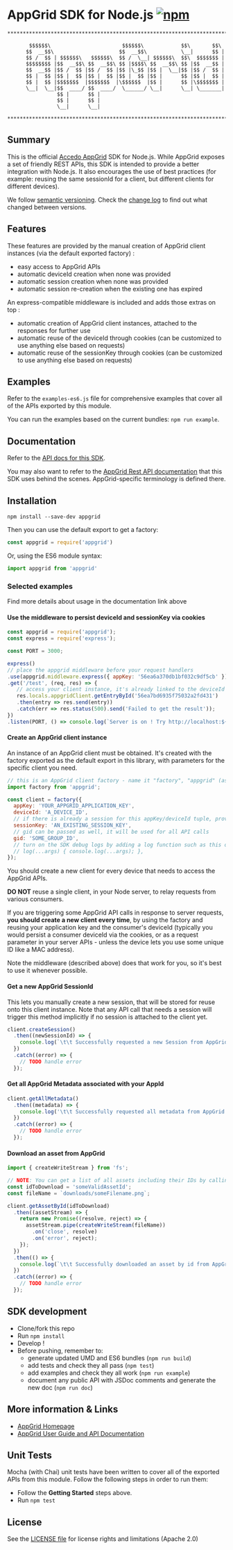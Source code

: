 # AppGrid SDK for Node.js [![npm](https://img.shields.io/npm/v/appgrid.svg?maxAge=2592000)](https://www.npmjs.com/package/appgrid)

```
*******************************************************************************

       $$$$$$\                       $$$$$$\            $$\       $$\
      $$  __$$\                     $$  __$$\           \__|      $$ |
      $$ /  $$ | $$$$$$\   $$$$$$\  $$ /  \__| $$$$$$\  $$\  $$$$$$$ |
      $$$$$$$$ |$$  __$$\ $$  __$$\ $$ |$$$$\ $$  __$$\ $$ |$$  __$$ |
      $$  __$$ |$$ /  $$ |$$ /  $$ |$$ |\_$$ |$$ |  \__|$$ |$$ /  $$ |
      $$ |  $$ |$$ |  $$ |$$ |  $$ |$$ |  $$ |$$ |      $$ |$$ |  $$ |
      $$ |  $$ |$$$$$$$  |$$$$$$$  |\$$$$$$  |$$ |      $$ |\$$$$$$$ |
      \__|  \__|$$  ____/ $$  ____/  \______/ \__|      \__| \_______|
                $$ |      $$ |
                $$ |      $$ |
                \__|      \__|

*******************************************************************************
```

## Summary
This is the official [Accedo AppGrid](https://www.accedo.tv/appgrid/) SDK for Node.js.
While AppGrid exposes a set of friendly REST APIs, this SDK is intended to provide a better integration with Node.js.
It also encourages the use of best practices (for example: reusing the same sessionId for a client, but different clients for different devices).

We follow [semantic versioning](http://semver.org/).
Check the [change log](./CHANGELOG.md) to find out what changed between versions.

## Features

These features are provided by the manual creation of AppGrid client instances (via the default exported factory) :
 - easy access to AppGrid APIs
 - automatic deviceId creation when none was provided
 - automatic session creation when none was provided
 - automatic session re-creation when the existing one has expired

An express-compatible middleware is included and adds those extras on top :
 - automatic creation of AppGrid client instances, attached to the responses for further use
 - automatic reuse of the deviceId through cookies (can be customized to use anything else based on requests)
 - automatic reuse of the sessionKey through cookies (can be customized to use anything else based on requests)

## Examples
Refer to the `examples-es6.js` file for comprehensive examples that cover all of the APIs exported by this module.

You can run the examples based on the current bundles: `npm run example`.

## Documentation

Refer to the [API docs for this SDK](https://accedo-products.github.io/appgrid-sdk-node/).

You may also want to refer to the [AppGrid Rest API documentation](https://s3-us-west-1.amazonaws.com/appgrid.cloud.accedo.tv/docs/appgrid-api.pdf) that this SDK uses behind the scenes. AppGrid-specific terminology is defined there.

## Installation

`npm install --save-dev appgrid`

Then you can use the default export to get a factory:
```js
const appgrid = require('appgrid')
```
Or, using the ES6 module syntax:
```js
import appgrid from 'appgrid'
```

### Selected examples

Find more details about usage in the documentation link above

#### Use the middleware to persist deviceId and sessionKey via cookies

```js
const appgrid = require('appgrid');
const express = require('express');

const PORT = 3000;

express()
// place the appgrid middleware before your request handlers
.use(appgrid.middleware.express({ appKey: '56ea6a370db1bf032c9df5cb' }))
.get('/test', (req, res) => {
   // access your client instance, it's already linked to the deviceId and sessionKey via cookies
   res.locals.appgridClient.getEntryById('56ea7bd6935f75032a2fd431')
   .then(entry => res.send(entry))
   .catch(err => res.status(500).send('Failed to get the result'));
})
.listen(PORT, () => console.log(`Server is on ! Try http://localhost:${PORT}/test`));
```

#### Create an AppGrid client instance

An instance of an AppGrid client must be obtained. It's created with the factory exported as the default export in this library, with parameters for the specific client you need.

```javascript
// this is an AppGrid client factory - name it "factory", "appgrid" (as above), or anything else
import factory from 'appgrid';

const client = factory({
  appKey: 'YOUR_APPGRID_APPLICATION_KEY',
  deviceId: 'A_DEVICE_ID',
  // if there is already a session for this appKey/deviceId tuple, provide it
  sessionKey: 'AN_EXISTING_SESSION_KEY',
  // gid can be passed as well, it will be used for all API calls
  gid: 'SOME_GROUP_ID',
  // turn on the SDK debug logs by adding a log function such as this one
  // log(...args) { console.log(...args); },
});
```

You should create a new client for every device that needs to access the AppGrid APIs.

**DO NOT** reuse a single client, in your Node server, to relay requests from various consumers.

If you are triggering some AppGrid API calls in response to server requests, **you should create a new client every time**, by using the factory and reusing your application key and the consumer's deviceId (typically you would persist a consumer deviceId via the cookies, or as a request parameter in your server APIs - unless the device lets you use some unique ID like a MAC address).

Note the middleware (described above) does that work for you, so it's best to use it whenever possible.

#### Get a new AppGrid SessionId

This lets you manually create a new session, that will be stored for reuse onto this client instance.
Note that any API call that needs a session will trigger this method implicitly if no session is attached to the client yet.

```javascript
client.createSession()
  .then((newSessionId) => {
    console.log(`\t\t Successfully requested a new Session from AppGrid.\n\t\t   SessionId: ${newSessionId}`);
  })
  .catch((error) => {
    // TODO handle error
  });

```

#### Get all AppGrid Metadata associated with your AppId
```javascript
client.getAllMetadata()
  .then((metadata) => {
    console.log('\t\t Successfully requested all metadata from AppGrid', metadata);
  })
  .catch((error) => {
    // TODO handle error
  });
```

#### Download an asset from AppGrid
```javascript
import { createWriteStream } from 'fs';

// NOTE: You can get a list of all assets including their IDs by calling the 'getAllAssets' API
const idToDownload = 'someValidAssetId';
const fileName = `downloads/someFilename.png`;

client.getAssetById(idToDownload)
  .then((assetStream) => {
    return new Promise((resolve, reject) => {
      assetStream.pipe(createWriteStream(fileName))
        .on('close', resolve)
        .on('error', reject);
    });
  })
  .then(() => {
    console.log(`\t\t Successfully downloaded an asset by id from AppGrid.\n\t\t AssetId used: ${idToDownload}.\n\t\t Filename: ${fileName}`);
  })
  .catch((error) => {
    // TODO handle error
  });
```

## SDK development

  * Clone/fork this repo
  * Run `npm install`
  * Develop !
  * Before pushing, remember to:
    - generate updated UMD and ES6 bundles (`npm run build`)
    - add tests and check they all pass (`npm test`)
    - add examples and check they all work (`npm run example`)
    - document any public API with JSDoc comments and generate the new doc (`npm run doc`)

## More information & Links

* [AppGrid Homepage](http://appgrid.accedo.tv/)
* [AppGrid User Guide and API Documentation](https://appgrid.cloud.accedo.tv/help)

## Unit Tests

Mocha (with Chai) unit tests have been written to cover all of the exported APIs from this module. Follow the following steps in order to run them:

  * Follow the **Getting Started** steps above.
  * Run `npm test`

## License

See the [LICENSE file](./LICENSE.md) for license rights and limitations (Apache 2.0)
